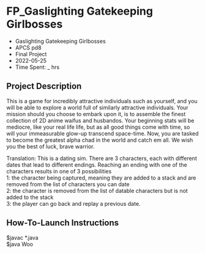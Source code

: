 # FP_Gaslighting Gatekeeping Girlbosses
* Gaslighting Gatekeeping Girlbosses
* APCS pd8
* Final Project
* 2022-05-25
* Time Spent:  _ hrs

## Project Description

This is a game for incredibly attractive individuals such as yourself, and you will be able to explore a world full of similarly attractive individuals. Your mission should you choose to embark upon it, is to assemble the finest collection of 2D anime waifus and husbandos. Your beginning stats will be mediocre, like your real life life, but as all good things come with time, so will your immeasurable glow-up transcend space-time. Now, you are tasked to become the greatest alpha chad in the world and catch em all. We wish you the best of luck, brave warrior.

Translation: 
This is a dating sim. There are 3 characters, each with different dates that lead to different endings. Reaching an ending with one of the characters results in one of 3 possibilities  
1: the character being captured, meaning they are added to a stack and are removed from the list of characters you can date  
2: the character is removed from the list of datable characters but is not added to the stack  
3: the player can go back and replay a previous date.  

## How-To-Launch Instructions

$javac *.java  
$java Woo
